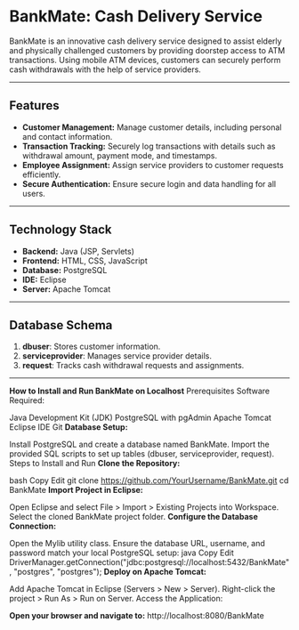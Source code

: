 # BankMate: Cash Delivery Service

BankMate is an innovative cash delivery service designed to assist elderly and physically challenged customers by providing doorstep access to ATM transactions. Using mobile ATM devices, customers can securely perform cash withdrawals with the help of service providers.

---

## Features
- **Customer Management:** Manage customer details, including personal and contact information.
- **Transaction Tracking:** Securely log transactions with details such as withdrawal amount, payment mode, and timestamps.
- **Employee Assignment:** Assign service providers to customer requests efficiently.
- **Secure Authentication:** Ensure secure login and data handling for all users.

---

## Technology Stack
- **Backend:** Java (JSP, Servlets)
- **Frontend:** HTML, CSS, JavaScript
- **Database:** PostgreSQL
- **IDE:**  Eclipse
- **Server:** Apache Tomcat

---

## Database Schema
1. **dbuser**: Stores customer information.
2. **serviceprovider**: Manages service provider details.
3. **request**: Tracks cash withdrawal requests and assignments.

---

**How to Install and Run BankMate on Localhost**
Prerequisites
Software Required:

Java Development Kit (JDK)
PostgreSQL with pgAdmin
Apache Tomcat
Eclipse IDE
Git
**Database Setup:**

Install PostgreSQL and create a database named BankMate.
Import the provided SQL scripts to set up tables (dbuser, serviceprovider, request).
Steps to Install and Run
**Clone the Repository:**

bash
Copy
Edit
git clone https://github.com/YourUsername/BankMate.git
cd BankMate
**Import Project in Eclipse:**

Open Eclipse and select File > Import > Existing Projects into Workspace.
Select the cloned BankMate project folder.
**Configure the Database Connection:**

Open the Mylib utility class.
Ensure the database URL, username, and password match your local PostgreSQL setup:
java
Copy
Edit
DriverManager.getConnection("jdbc:postgresql://localhost:5432/BankMate", "postgres", "postgres");
**Deploy on Apache Tomcat:**

Add Apache Tomcat in Eclipse (Servers > New > Server).
Right-click the project > Run As > Run on Server.
Access the Application:

**Open your browser and navigate to:**
http://localhost:8080/BankMate
